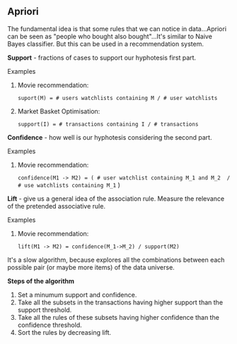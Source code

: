 ## Apriori

The fundamental idea is that some rules that we can notice in data...Apriori can be seen as "people who bought also bought"...It's similar to Naive Bayes classifier. But this can be used in a recommendation system.


**Support** - fractions of cases to support our hyphotesis first part.

Examples

1) Movie recommendation:

    `suport(M) = # users watchlists containing M / # user watchlists`

2) Market Basket Optimisation:

    `support(I) = # transactions containing I / # transactions`


**Confidence** - how well is our hyphotesis considering the second part.

Examples

1) Movie recommendation:
    
    `confidence(M1 -> M2) = (
        # user watchlist containing M_1 and M_2 
        / # use watchlists containing M_1`
    )


**Lift** - give us a general idea of the association rule. Measure the relevance of the pretended associative rule.

Examples

1) Movie recommendation:
    
    `lift(M1 -> M2) = confidence(M_1->M_2) / support(M2)`



It's a slow algorithm, because explores all the combinations between each possible pair (or maybe more items) of the data universe.

**Steps of the algorithm**

1) Set a minumum support and confidence.
2) Take all the subsets in the transactions having higher support than the support threshold.
3) Take all the rules of these subsets having higher confidence than the confidence threshold.
4) Sort the rules by decreasing lift.


